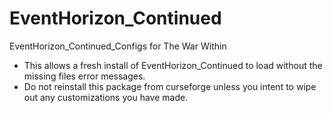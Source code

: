 # EventHorizon_Continued
EventHorizon_Continued_Configs for The War Within

* This allows a fresh install of EventHorizon_Continued to load without the missing files error messages.
* Do not reinstall this package from curseforge unless you intent to wipe out any customizations you have made.
